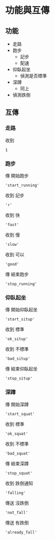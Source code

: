 # 功能與互傳

## 功能
- 走路
- 跑步
    - 記步
    - 配速
- 仰臥起坐
    - 偵測是否標準
- 深蹲
    - 同上
- 偵測跌倒

## 互傳

### 走路

收到  
```
1
```

### 跑步

傳 開始跑步
```
'start_running'
```

收到 記步
```
'r'
```

收到 快
```
'fast'
```

收到 慢
```
'slow'
```

收到 可以
```
'good'
```
傳 結束跑步
```
'stop_running'
```

### 仰臥起坐

傳 開始仰臥起坐
```
'start_situp'
```

收到 標準
```
'ok_situp'
```

收到 不標準
```
'bad_situp'
```

傳 結束仰臥起坐
```
'stop_situp'
```

### 深蹲
 
傳 開始深蹲
```
'start_squat'
```

收到 標準
```
'ok_squat'
```

收到 不標準
```
'bad_squat'
```

傳 結束深蹲
```
'stop_squat'
```

收到 跌倒通知
```
'falling'
```

傳送 沒跌倒
```
'not_fall'
```

傳送 有跌倒
```
'already_fall'
```
